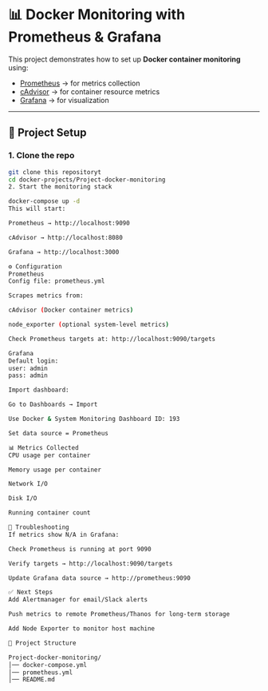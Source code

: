 # 📊 Docker Monitoring with Prometheus & Grafana

This project demonstrates how to set up **Docker container monitoring** using:
- [Prometheus](https://prometheus.io/) → for metrics collection  
- [cAdvisor](https://github.com/google/cadvisor) → for container resource metrics  
- [Grafana](https://grafana.com/) → for visualization  

---

## 🚀 Project Setup

### 1. Clone the repo
```bash
git clone this repositoryt
cd docker-projects/Project-docker-monitoring
2. Start the monitoring stack

docker-compose up -d
This will start:

Prometheus → http://localhost:9090

cAdvisor → http://localhost:8080

Grafana → http://localhost:3000

⚙️ Configuration
Prometheus
Config file: prometheus.yml

Scrapes metrics from:

cAdvisor (Docker container metrics)

node_exporter (optional system-level metrics)

Check Prometheus targets at: http://localhost:9090/targets

Grafana
Default login:
user: admin
pass: admin

Import dashboard:

Go to Dashboards → Import

Use Docker & System Monitoring Dashboard ID: 193

Set data source = Prometheus

📊 Metrics Collected
CPU usage per container

Memory usage per container

Network I/O

Disk I/O

Running container count

🐞 Troubleshooting
If metrics show N/A in Grafana:

Check Prometheus is running at port 9090

Verify targets → http://localhost:9090/targets

Update Grafana data source → http://prometheus:9090

✅ Next Steps
Add Alertmanager for email/Slack alerts

Push metrics to remote Prometheus/Thanos for long-term storage

Add Node Exporter to monitor host machine

📂 Project Structure

Project-docker-monitoring/
│── docker-compose.yml
│── prometheus.yml
│── README.md
